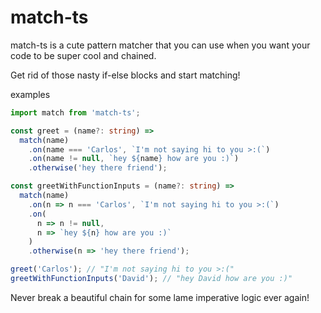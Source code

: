 # match-ts

match-ts is a cute pattern matcher that you can use when you want your code to be super cool and chained.

Get rid of those nasty if-else blocks and start matching!

examples

```ts
import match from 'match-ts';

const greet = (name?: string) =>
  match(name)
    .on(name === 'Carlos', `I'm not saying hi to you >:(`)
    .on(name != null, `hey ${name} how are you :)`)
    .otherwise('hey there friend');

const greetWithFunctionInputs = (name?: string) =>
  match(name)
    .on(n => n === 'Carlos', `I'm not saying hi to you >:(`)
    .on(
      n => n != null,
      n => `hey ${n} how are you :)`
    )
    .otherwise(n => 'hey there friend');

greet('Carlos'); // "I'm not saying hi to you >:("
greetWithFunctionInputs('David'); // "hey David how are you :)"
```

Never break a beautiful chain for some lame imperative logic ever again!

